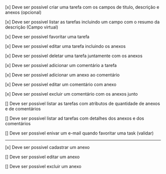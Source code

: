 [x] Deve ser possível criar uma tarefa com os campos de titulo, descrição e anexos (opcional)

[x] Deve ser possivel listar as tarefas incluindo um campo com o resumo da descrição (Campo virtual)

[x] Deve ser possivel favoritar uma tarefa

[x] Deve ser possivel editar uma tarefa incluindo os anexos

[x] Deve ser possivel deletar uma tarefa juntamente com os anexos

[x] Deve ser possivel adicionar um comentário a tarefa

[x] Deve ser possivel adicionar um anexo ao comentário

[x] Deve ser possivel editar um comentário com anexo

[x] Deve ser possivel excluir um comentário com os anexos junto

[] Deve ser possivel listar as tarefas com atributos de quantidade de anexos e de comentários

[] Deve ser possivel listar ad tarefas com detalhes dos anexos e dos comentários

[] Deve ser possivel enivar um e-mail quando favoritar uma task (validar)

__________________________________________________________________________

[x] Deve ser possivel cadastrar um anexo

[] Deve ser possivel editar um anexo

[] Deve ser possivel excluir um anexo